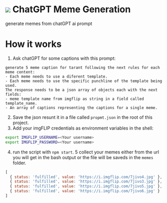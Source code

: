 # ![](https://user-images.githubusercontent.com/3071208/234504463-0ef1dfef-921d-48ca-9866-d4c61f570442.png) ChatGPT Meme Generation

generate memes from chatGPT ai prompt

# How it works

1. Ask chatGPT for some captions with this prompt:
```
generate 5 meme caption for tarant following the next rules for each meme content:
- Each meme needs to use a diferent template.
- Each meme needs to use the specific punchline of the template being used.
The response needs to be a json array of objects each with the next fields:
- meme template name from imgflip as string in a field called template_name.
- An array of captions representing the captions for a single meme.
```
2. Save the json resunt it in a file called `propmt.json` in the root of this project.
3. Add your imgFLIP credentials as environment variables in the shell:
```sh
export IMGFLIP_USERNAME=<Your username>
export IMGFLIP_PASSWORD=<Your username>
```
4. run the script with `npm start`.
5 collect your memes either from the url you will get in the bash output or the file will be saveds in the `memes` folder.
```js
[
  { status: 'fulfilled', value: 'https://i.imgflip.com/7jivo4.jpg' },
  { status: 'fulfilled', value: 'https://i.imgflip.com/7jivo3.jpg' },
  { status: 'fulfilled', value: 'https://i.imgflip.com/7jivo5.jpg' },
  { status: 'fulfilled', value: 'https://i.imgflip.com/7jivo6.jpg' }
]
```

